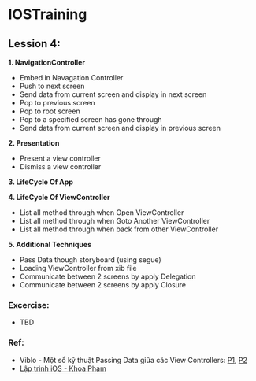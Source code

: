 # IOSTraining
## Lession 4:
**1. NavigationController**
+ Embed in Navagation Controller
+ Push to next screen
+ Send data from current screen and display in next screen
+ Pop to previous screen
+ Pop to root screen
+ Pop to a specified screen has gone through
+ Send data from current screen and display in previous screen

**2. Presentation**
+ Present a view controller
+ Dismiss a view controller

**3. LifeCycle Of App**

**4. LifeCycle Of ViewController**
+ List all method through when Open ViewController
+ List all method through when Goto Another ViewController
+ List all method through when back from other ViewController

**5. Additional Techniques**
+ Pass Data though storyboard (using segue)
+ Loading ViewController from xib file
+ Communicate between 2 screens by apply Delegation
+ Communicate between 2 screens by apply Closure

### Excercise:
- TBD

### Ref:
+ Viblo - Một số kỹ thuật Passing Data giữa các View Controllers: [P1](https://viblo.asia/p/mot-so-ky-thuat-passing-data-giua-cac-view-controllers-phan-1-E375zBjj5GW), [P2](https://viblo.asia/p/mot-so-ky-thuat-passing-data-giua-cac-view-controllers-phan-2-Az45bNWg5xY)
+ [Lập trình iOS - Khoa Pham](https://www.youtube.com/watch?v=wVB0WMsL9hk)
